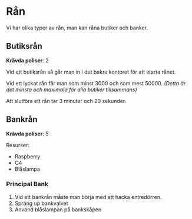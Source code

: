 # Rån

Vi har olika typer av rån, man kan råna butiker och banker.

## Butiksrån

**Krävda poliser**: 2

Vid ett butiksrån så går man in i det bakre kontoret för att starta rånet.

Vid ett lyckat rån får man som minst 3000 och som mest 50000. _(Detta är det minsta och maximala för alla butiker tillsammans)_

Att slutföra ett rån tar 3 minuter och 20 sekunder.

## Bankrån

**Krävda poliser**: 5

Resurser:

- Raspberry
- C4
- Blåslampa

### Principal Bank

1. Vid ett bankrån måste man börja med att hacka entredörren.
2. Spräng up bankvalvet
3. Använd blåslampan på bankskåpen
